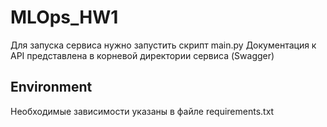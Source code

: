 # MLOps_HW1

Для запуска сервиса нужно запустить скрипт main.py
Документация к API представлена в корневой директории сервиса (Swagger)

## Environment
Необходимые зависимости указаны в файле requirements.txt

